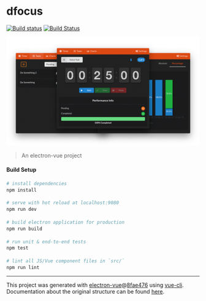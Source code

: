 # dfocus

[![Build status](https://ci.appveyor.com/api/projects/status/tb4wy32botgack6u?svg=true)](https://ci.appveyor.com/project/dlanileonardo/dfocus)
[![Build Status](https://travis-ci.org/dlanileonardo/dfocus.svg?branch=master)](https://travis-ci.org/dlanileonardo/dfocus)

<p align="center">
  <img src="./.github/images/screenshot.png">
</p>

> An electron-vue project

#### Build Setup

``` bash
# install dependencies
npm install

# serve with hot reload at localhost:9080
npm run dev

# build electron application for production
npm run build

# run unit & end-to-end tests
npm test

# lint all JS/Vue component files in `src/`
npm run lint
```


---

This project was generated with [electron-vue](https://github.com/SimulatedGREG/electron-vue)@[8fae476](https://github.com/SimulatedGREG/electron-vue/tree/8fae4763e9d225d3691b627e83b9e09b56f6c935) using [vue-cli](https://github.com/vuejs/vue-cli). Documentation about the original structure can be found [here](https://simulatedgreg.gitbooks.io/electron-vue/content/index.html).
